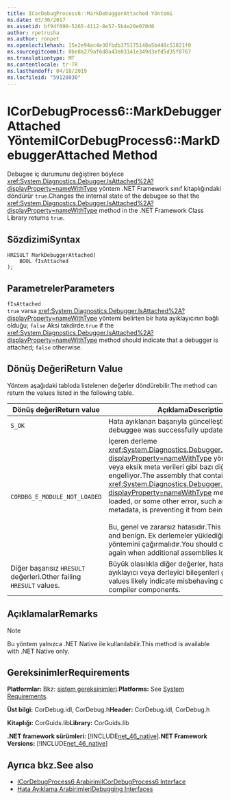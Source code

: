 ```yaml
---
title: ICorDebugProcess6::MarkDebuggerAttached Yöntemi
ms.date: 03/30/2017
ms.assetid: bf94f090-5265-4112-8e57-5b4e20e070d0
author: rpetrusha
ms.author: ronpet
ms.openlocfilehash: 15e2e94ac4e30fbdb375175148a5b448c51821f0
ms.sourcegitcommit: 0be8a279af6d8a43e03141e349d3efd5d35f8767
ms.translationtype: MT
ms.contentlocale: tr-TR
ms.lasthandoff: 04/18/2019
ms.locfileid: "59128030"
---
```

# <a name="icordebugprocess6markdebuggerattached-method"></a><span data-ttu-id="411ab-102">ICorDebugProcess6::MarkDebuggerAttached Yöntemi</span><span class="sxs-lookup"><span data-stu-id="411ab-102">ICorDebugProcess6::MarkDebuggerAttached Method</span></span>
<span data-ttu-id="411ab-103">Debugee iç durumunu değiştiren böylece <xref:System.Diagnostics.Debugger.IsAttached%2A?displayProperty=nameWithType> yöntem .NET Framework sınıf kitaplığındaki döndürür `true`.</span><span class="sxs-lookup"><span data-stu-id="411ab-103">Changes the internal state of the debugee so that the <xref:System.Diagnostics.Debugger.IsAttached%2A?displayProperty=nameWithType> method in the .NET Framework Class Library returns `true`.</span></span>  
  
## <a name="syntax"></a><span data-ttu-id="411ab-104">Sözdizimi</span><span class="sxs-lookup"><span data-stu-id="411ab-104">Syntax</span></span>  
  
```  
HRESULT MarkDebuggerAttached(  
    BOOL fIsAttached  
);  
```  
  
## <a name="parameters"></a><span data-ttu-id="411ab-105">Parametreler</span><span class="sxs-lookup"><span data-stu-id="411ab-105">Parameters</span></span>  
 `fIsAttached`  
 <span data-ttu-id="411ab-106">`true` varsa <xref:System.Diagnostics.Debugger.IsAttached%2A?displayProperty=nameWithType> yöntemi belirten bir hata ayıklayıcının bağlı olduğu; `false` Aksi takdirde.</span><span class="sxs-lookup"><span data-stu-id="411ab-106">`true` if the <xref:System.Diagnostics.Debugger.IsAttached%2A?displayProperty=nameWithType> method should indicate that a debugger is attached; `false` otherwise.</span></span>  
  
## <a name="return-value"></a><span data-ttu-id="411ab-107">Dönüş Değeri</span><span class="sxs-lookup"><span data-stu-id="411ab-107">Return Value</span></span>  
 <span data-ttu-id="411ab-108">Yöntem aşağıdaki tabloda listelenen değerler döndürebilir.</span><span class="sxs-lookup"><span data-stu-id="411ab-108">The method can return the values listed in the following table.</span></span>  
  
|<span data-ttu-id="411ab-109">Dönüş değeri</span><span class="sxs-lookup"><span data-stu-id="411ab-109">Return value</span></span>|<span data-ttu-id="411ab-110">Açıklama</span><span class="sxs-lookup"><span data-stu-id="411ab-110">Description</span></span>|  
|------------------|-----------------|  
|`S_OK`|<span data-ttu-id="411ab-111">Hata ayıklanan başarıyla güncelleştirildi.</span><span class="sxs-lookup"><span data-stu-id="411ab-111">The debuggee was successfully updated.</span></span>|  
|`CORDBG_E_MODULE_NOT_LOADED`|<span data-ttu-id="411ab-112">İçeren derleme <xref:System.Diagnostics.Debugger.IsAttached%2A?displayProperty=nameWithType> yöntemi yüklü değil veya eksik meta verileri gibi bazı diğer hata, kabul engelliyor.</span><span class="sxs-lookup"><span data-stu-id="411ab-112">The assembly that contains the <xref:System.Diagnostics.Debugger.IsAttached%2A?displayProperty=nameWithType> method is not loaded, or some other error, such as missing metadata, is preventing it from being recognized.</span></span><br /><br /> <span data-ttu-id="411ab-113">Bu, genel ve zararsız hatasıdır.</span><span class="sxs-lookup"><span data-stu-id="411ab-113">This error is common and benign.</span></span> <span data-ttu-id="411ab-114">Ek derlemeler yüklediğinizde yeniden yöntemini çağırmalıdır.</span><span class="sxs-lookup"><span data-stu-id="411ab-114">You should call the method again when additional assemblies load.</span></span>|  
|<span data-ttu-id="411ab-115">Diğer başarısız `HRESULT` değerleri.</span><span class="sxs-lookup"><span data-stu-id="411ab-115">Other failing `HRESULT` values.</span></span>|<span data-ttu-id="411ab-116">Büyük olasılıkla diğer değerler, hatalı davranan hata ayıklayıcı veya derleyici bileşenleri gösterir.</span><span class="sxs-lookup"><span data-stu-id="411ab-116">Other values likely indicate misbehaving debugger or compiler components.</span></span>|  
  
## <a name="remarks"></a><span data-ttu-id="411ab-117">Açıklamalar</span><span class="sxs-lookup"><span data-stu-id="411ab-117">Remarks</span></span>  
  
> [!NOTE]
>  <span data-ttu-id="411ab-118">Bu yöntem yalnızca .NET Native ile kullanılabilir.</span><span class="sxs-lookup"><span data-stu-id="411ab-118">This method is available with .NET Native only.</span></span>  
  
## <a name="requirements"></a><span data-ttu-id="411ab-119">Gereksinimler</span><span class="sxs-lookup"><span data-stu-id="411ab-119">Requirements</span></span>  
 <span data-ttu-id="411ab-120">**Platformlar:** Bkz: [sistem gereksinimleri](../../../../docs/framework/get-started/system-requirements.md).</span><span class="sxs-lookup"><span data-stu-id="411ab-120">**Platforms:** See [System Requirements](../../../../docs/framework/get-started/system-requirements.md).</span></span>  
  
 <span data-ttu-id="411ab-121">**Üst bilgi:** CorDebug.idl, CorDebug.h</span><span class="sxs-lookup"><span data-stu-id="411ab-121">**Header:** CorDebug.idl, CorDebug.h</span></span>  
  
 <span data-ttu-id="411ab-122">**Kitaplığı:** CorGuids.lib</span><span class="sxs-lookup"><span data-stu-id="411ab-122">**Library:** CorGuids.lib</span></span>  
  
 <span data-ttu-id="411ab-123">**.NET framework sürümleri:** [!INCLUDE[net_46_native](../../../../includes/net-46-native-md.md)]</span><span class="sxs-lookup"><span data-stu-id="411ab-123">**.NET Framework Versions:** [!INCLUDE[net_46_native](../../../../includes/net-46-native-md.md)]</span></span>  
  
## <a name="see-also"></a><span data-ttu-id="411ab-124">Ayrıca bkz.</span><span class="sxs-lookup"><span data-stu-id="411ab-124">See also</span></span>

- [<span data-ttu-id="411ab-125">ICorDebugProcess6 Arabirimi</span><span class="sxs-lookup"><span data-stu-id="411ab-125">ICorDebugProcess6 Interface</span></span>](../../../../docs/framework/unmanaged-api/debugging/icordebugprocess6-interface.md)
- [<span data-ttu-id="411ab-126">Hata Ayıklama Arabirimleri</span><span class="sxs-lookup"><span data-stu-id="411ab-126">Debugging Interfaces</span></span>](../../../../docs/framework/unmanaged-api/debugging/debugging-interfaces.md)
